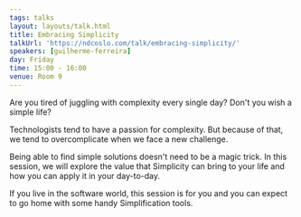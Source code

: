 ```yaml
---
tags: talks
layout: layouts/talk.html
title: Embracing Simplicity
talkUrl: 'https://ndcoslo.com/talk/embracing-simplicity/'
speakers: [guilherme-ferreira]
day: Friday
time: 15:00 - 16:00
venue: Room 9
---
```

Are you tired of juggling with complexity every single day? Don't you wish a simple life?


Technologists tend to have a passion for complexity. But because of that, we tend to overcomplicate when we face a new challenge.

Being able to find simple solutions doesn't need to be a magic trick. In this session, we will explore the value that Simplicity can bring to your life and how you can apply it in your day-to-day.

If you live in the software world, this session is for you and you can expect to go home with some handy Simplification tools.